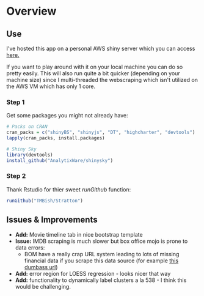 # Overview

## Use

I've hosted this app on a personal AWS shiny server which you can access [here.](http://tmbish.me/shiny/stratton "Me Shiny Server")

If you want to play around with it on your local machine you can do so pretty easily. This will also run quite a bit quicker (depending on your machine size) since I multi-threaded the webscraping which isn't utilized on the AWS VM which has only 1 core.

### Step 1

Get some packages you might not already have:

```R
# Packs on CRAN
cran_packs = c("shinyBS", "shinyjs", "DT", "highcharter", "devtools")
lapply(cran_packs, install.packages)

# Shiny Sky
library(devtools)
install_github("AnalytixWare/shinysky")

```
### Step 2

Thank Rstudio for thier sweet *runGithub* function:

```R
runGithub("TMBish/Stratton")
```

## Issues & Improvements

* __Add:__ Movie timeline tab in nice bootstrap template
* __Issue:__ IMDB scraping is much slower but box office mojo is prone to data errors:
	+ BOM have a really crap URL system leading to lots of missing financial data if you scrape this data source (for example [this dumbass url](http://www.boxofficemojo.com/movies/?id=mastermind.htm))
* __Add:__ error region for LOESS regression - looks nicer that way
* __Add:__ functionality to dynamically label clusters a la 538 - I think this would be challenging.

